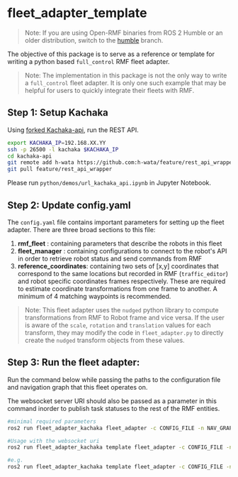 # fleet_adapter_template

> Note: If you are using Open-RMF binaries from ROS 2 Humble or an older distribution, switch to the [humble](https://github.com/open-rmf/fleet_adapter_template/tree/humble) branch.

The objective of this package is to serve as a reference or template for writing a python based `full_control` RMF fleet adapter.

> Note: The implementation in this package is not the only way to write a `full_control` fleet adapter. It is only one such example that may be helpful for users to quickly integrate their fleets with RMF.


## Step 1: Setup Kachaka

Using [forked Kachaka-api](https://github.com/h-wata/kachaka-api/blob/feature/rest_api_wrapper/python/demos/url_kachaka_api.ipynb), run the REST API.

```bash
export KACHAKA_IP=192.168.XX.YY
ssh -p 26500 -l kachaka $KACHAKA_IP
cd kachaka-api
git remote add h-wata https://github.com:h-wata/feature/rest_api_wrapper
git pull feature/rest_api_wrapper
```

Please run `python/demos/url_kachaka_api.ipynb` in Jupyter Notebook.

## Step 2: Update config.yaml
The `config.yaml` file contains important parameters for setting up the fleet adapter. There are three broad sections to this file:

1. **rmf_fleet** : containing parameters that describe the robots in this fleet
2. **fleet_manager** : containing configurations to connect to the robot's API in order to retrieve robot status and send commands from RMF
3. **reference_coordinates**: containing two sets of [x,y] coordinates that correspond to the same locations but recorded in RMF (`traffic_editor`) and robot specific coordinates frames respectively. These are required to estimate coordinate transformations from one frame to another. A minimum of 4 matching waypoints is recommended.

> Note: This fleet adapter uses the `nudged` python library to compute transformations from RMF to Robot frame and vice versa. If the user is aware of the `scale`, `rotation` and `translation` values for each transform, they may modify the code in `fleet_adapter.py` to directly create the `nudged` transform objects from these values.

## Step 3: Run the fleet adapter:

Run the command below while passing the paths to the configuration file and navigation graph that this fleet operates on.

The websocket server URI should also be passed as a parameter in this command inorder to publish task statuses to the rest of the RMF entities.

```bash
#minimal required parameters
ros2 run fleet_adapter_kachaka fleet_adapter -c CONFIG_FILE -n NAV_GRAPH

#Usage with the websocket uri
ros2 run fleet_adapter_kachaka template fleet_adapter -c CONFIG_FILE -n NAV_GRAPH -s SERVER_URI

#e.g.
ros2 run fleet_adapter_kachaka template fleet_adapter -c CONFIG_FILE -n NAV_GRAPH -s ws://localhost:7878
```
